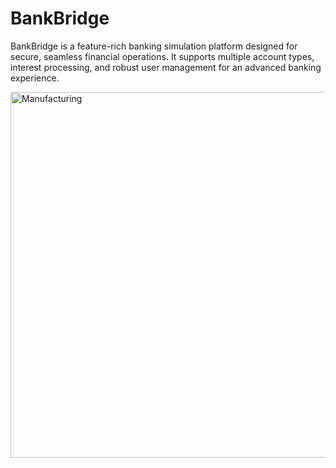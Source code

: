 # BankBridge

BankBridge is a feature-rich banking simulation platform designed for secure, seamless financial operations. It supports multiple account types, interest processing, and robust user management for an advanced banking experience.

<img width="585" alt="Manufacturing" src="https://github.com/user-attachments/assets/624af41f-f6b9-40f2-bd43-69d546aa5734" />
